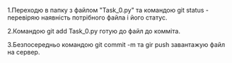 1.Переходю в папку з файлом "Task_0.py" та командою git status - перевіряю наявність потрібного файла і його статус.

2.Командою git add Task_0.py готую до файл до комміта.

3.Безпосередньо командою git commit -m та gir push завантажую файл на сервер.

